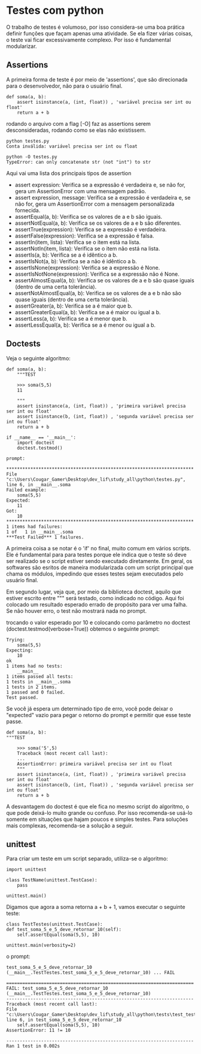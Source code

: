 # Testes com python

O trabalho de testes é volumoso, por isso considera-se uma boa prática definir funções que façam apenas uma atividade. Se ela fizer várias coisas, o teste vai ficar excessivamente complexo. Por isso é fundamental modularizar.

## Assertions

A primeira forma de teste é por meio de 'assertions', que são direcionada para o desenvolvedor, não para o usuário final.

    def soma(a, b):
        assert isinstance(a, (int, float)) , 'variável precisa ser int ou float'
        return a + b

rodando o arquivo com a flag [-O] faz as assertions serem desconsideradas, rodando como se elas não existissem.

    python testes.py
    Conta inválida: variável precisa ser int ou float
    
    python -O testes.py
    TypeError: can only concatenate str (not "int") to str

Aqui vai uma lista dos principais tipos de assertion

- assert expression: Verifica se a expressão é verdadeira e, se não for, gera um AssertionError com uma mensagem padrão.
- assert expression, message: Verifica se a expressão é verdadeira e, se não for, gera um AssertionError com a mensagem personalizada fornecida.
- assertEqual(a, b): Verifica se os valores de a e b são iguais.
- assertNotEqual(a, b): Verifica se os valores de a e b são diferentes.
- assertTrue(expression): Verifica se a expressão é verdadeira.
- assertFalse(expression): Verifica se a expressão é falsa.
- assertIn(item, lista): Verifica se o item está na lista.
- assertNotIn(item, lista): Verifica se o item não está na lista.
- assertIs(a, b): Verifica se a é idêntico a b.
- assertIsNot(a, b): Verifica se a não é idêntico a b.
- assertIsNone(expression): Verifica se a expressão é None.
- assertIsNotNone(expression): Verifica se a expressão não é None.
- assertAlmostEqual(a, b): Verifica se os valores de a e b são quase iguais (dentro de uma certa tolerância).
- assertNotAlmostEqual(a, b): Verifica se os valores de a e b não são quase iguais (dentro de uma certa tolerância).
- assertGreater(a, b): Verifica se a é maior que b.
- assertGreaterEqual(a, b): Verifica se a é maior ou igual a b.
- assertLess(a, b): Verifica se a é menor que b.
- assertLessEqual(a, b): Verifica se a é menor ou igual a b.


## Doctests

Veja o seguinte algoritmo:

    def soma(a, b):
        """TEST
        
        >>> soma(5,5)
        11
        
        """
        assert isinstance(a, (int, float)) , 'primeira variável precisa ser int ou float'
        assert isinstance(b, (int, float)) , 'segunda variável precisa ser int ou float'
        return a + b

    if __name__ == '__main__':
        import doctest
        doctest.testmod()

    prompt:

    **********************************************************************
    File "c:\Users\Cougar_Gamer\Desktop\dev_lif\study_all\python\testes.py", 
    line 6, in __main__.soma
    Failed example:
        soma(5,5)
    Expected:
        11
    Got:
        10
    **********************************************************************
    1 items had failures:
    1 of   1 in __main__.soma
    ***Test Failed*** 1 failures.

A primeira coisa a se notar é o 'if' no final, muito comum em vários scripts. Ele é fundamental para para testes porque ele indica que o teste só deve ser realizado se o script estiver sendo executado diretamente. Em geral, os softwares são esritos de maneira modularizada com um script principal que chama os módulos, impedindo que esses testes sejam executados pelo usuário final.

Em segundo lugar, veja que, por meio da biblioteca doctest, aquilo que estiver escrito entre """ será testado, como indicado no código. Aqui foi colocado um resultado esperado errado de propósito para ver uma falha. Se não houver erro, o test não mostrará nada no prompt.

trocando o valor esperado por 10 e colocando como parâmetro no doctest (doctest.testmod(verbose=True)) obtemos o seguinte prompt:

    Trying:      
        soma(5,5)
    Expecting:   
        10       
    ok
    1 items had no tests:      
        __main__
    1 items passed all tests:  
    1 tests in __main__.soma
    1 tests in 2 items.        
    1 passed and 0 failed.     
    Test passed.

Se você já espera um determinado tipo de erro, você pode deixar o "expected" vazio para pegar o retorno do prompt e permitir que esse teste passe.

    def soma(a, b):
    """TEST

        >>> soma('5',5)
        Traceback (most recent call last):
        ...
        AssertionError: primeira variável precisa ser int ou float
        """
        assert isinstance(a, (int, float)) , 'primeira variável precisa ser int ou float'
        assert isinstance(b, (int, float)) , 'segunda variável precisa ser int ou float'
        return a + b

A desvantagem do doctest é que ele fica no mesmo script do algoritmo, o que pode deixá-lo muito grande ou confuso. Por isso recomenda-se usá-lo somente em situações que hajam poucos e simples testes. Para soluções mais complexas, recomenda-se a solução a seguir.

## unittest

Para criar um teste em um script separado, utiliza-se o algoritmo:

    import unittest

    class TestName(unittest.TestCase):
        pass

    unittest.main()

Digamos que agora a soma retorna a + b + 1, vamos executar o seguinte teste:

    class TestTestes(unittest.TestCase):
    def test_soma_5_e_5_deve_retornar_10(self):
        self.assertEqual(soma(5,5), 10)
    
    unittest.main(verbosity=2)

o prompt:

    test_soma_5_e_5_deve_retornar_10 (__main__.TestTestes.test_soma_5_e_5_deve_retornar_10) ... FAIL

    ======================================================================
    FAIL: test_soma_5_e_5_deve_retornar_10 (__main__.TestTestes.test_soma_5_e_5_deve_retornar_10)
    ----------------------------------------------------------------------
    Traceback (most recent call last):
    File "c:\Users\Cougar_Gamer\Desktop\dev_lif\study_all\python\tests\test_testes.py", line 6, in test_soma_5_e_5_deve_retornar_10
        self.assertEqual(soma(5,5), 10)
    AssertionError: 11 != 10

    ----------------------------------------------------------------------
    Ran 1 test in 0.002s

